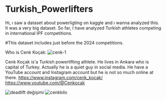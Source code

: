 # Turkish_Powerlifters


Hı, ı saw a dataset about powerligting on kaggle and ı wanna analyzed this.
It was a very big dataset.
So far, I have analyzed Turkish athletes competing in international IPF competitions.

#This dataset includes just before the 2024 competitions.


Who is Cenk Koçak: 
![cenk-1](https://github.com/3G3M3N/Turkish_Powerlifters/assets/83331577/6abb5469-4b58-41a0-8026-9b87e6eac5f6)

Cenk Koçak is'a Turkish powerlifting athlete. He lives in Ankara who is capital of Turkey. Actually he is a quiet guy in social media. He have a YouTube account and Instagram account but he is not so much online at there.
https://www.instagram.com/cenk_kocak/
https://www.youtube.com/@Cenkocak

![deadlift değişimi](https://github.com/3G3M3N/Turkish_Powerlifters/assets/83331577/c758faeb-adce-4f0d-be34-efc0154f7ca2)
![cenkkilo](https://github.com/3G3M3N/Turkish_Powerlifters/assets/83331577/163fb254-ab51-46f2-bd16-80c25bf072b4)
